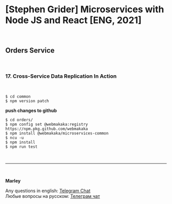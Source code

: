 # [Stephen Grider] Microservices with Node JS and React [ENG, 2021]

<br/>

## Orders Service

<br/>

### 17. Cross-Service Data Replication In Action

<br/>

```
$ cd common
$ npm version patch
```

**push changes to github**

```
$ cd orders/
$ npm config set @webmakaka:registry https://npm.pkg.github.com/webmakaka
$ npm install @webmakaka/microservices-common
$ ncu -u
$ npm install
$ npm run test
```

<br/>

---

<br/>

**Marley**

Any questions in english: <a href="https://jsdev.org/chat/">Telegram Chat</a>  
Любые вопросы на русском: <a href="https://jsdev.ru/chat/">Телеграм чат</a>
